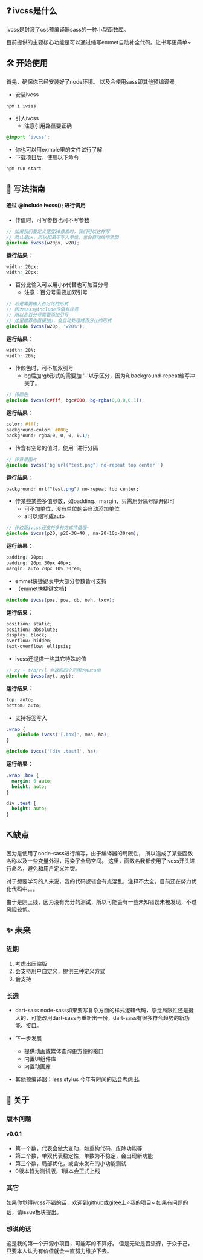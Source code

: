 ## ❓ ivcss是什么
ivcss是封装了css预编译器sass的一种小型函数库。

目前提供的主要核心功能是可以通过缩写emmet自动补全代码。让书写更简单~

## 🛠 开始使用
首先，确保你已经安装好了node环境。
以及会使用sass即其他预编译器。

- 安装ivcss

```shell
npm i ivsss
```

- 引入ivcss
	- 注意引用路径要正确

```scss
@import 'ivcss';
```

- 你也可以用exmple里的文件试行了解
- 下载项目后，使用以下命令

```scss
npm run start
```


## 🎨 写法指南
#### 通过 @include ivcss(); 进行调用
- 传值时，可写参数也可不写参数

```scss
// 如果我们要定义宽度20像素时，我们可以这样写
// 默认是px，所以如果不写入单位，也会自动给你添加
@include ivcss(w20px, w20);
```

**运行结果：** 

```css
width: 20px;
width: 20px;
```

- 百分比输入可以用小p代替也可加百分号
	- 注意：百分号需要加双引号

```scss	
// 若是需要输入百分比的形式
// 因为sass@include传值有规范
// 所以含百分号需要添加引号
// 这里推荐你直接加p，会自动处理成百分比的形式
@include ivcss(w20p, 'w20%');	
```

**运行结果：** 

```css
width: 20%;
width: 20%;
```


- 传颜色时，可不加双引号
	- bg后加rgb形式的需要加 '-'以示区分，因为和background-repeat缩写冲突了。

```scss
// 传颜色
@include ivcss(c#fff, bgc#000, bg-rgba(0,0,0,0.1));
```

**运行结果：**  	
	
```css
color: #fff;
background-color: #000;
background: rgba(0, 0, 0, 0.1);
```

- 传含有空号的值时，使用``进行分隔

```scss	
// 传背景图片
@include ivcss('bg`url("test.png") no-repeat top center`')
```

**运行结果：**  	
	
```css
background: url("test.png") no-repeat top center;
```

- 传某些某些多值参数，如padding、margin，只需用分隔号隔开即可
	- 可不加单位，没有单位的会自动添加单位
	- a可以缩写成auto

```scss
// 传边距ivcss还支持多种方式传值哦~
@include ivcss(p20, p20-30-40 , ma-20-10p-30rem);
```

**运行结果：**

```css
padding: 20px;
padding: 20px 30px 40px;
margin: auto 20px 10% 30rem;
```

- emmet快捷键表中大部分参数皆可支持
 - 【[emmet快捷键文档](https://docs.emmet.io/cheat-sheet/)】

```scss
@include ivcss(pos, poa, db, ovh, txov);	
```

**运行结果：**

```css
position: static;
position: absolute;
display: block;
overflow: hidden;
text-overflow: ellipsis;
```

- ivcss还提供一些其它特殊的值

```scss
// xy + t/b/r/l 会返回四个范围的auto值
@include ivcss(xyt, xyb);
```

**运行结果：**

```css
top: auto;
bottom: auto;
```

- 支持标签写入

```scss
.wrap {
	@include ivcss('[.box]', m0a, ha);
}

@include ivcss('[div .test]', ha);
```
 
 **运行结果：**

```css
.wrap .box {
  margin: 0 auto;
  height: auto;
}

div .test {
  height: auto;
}

```

## ⛏缺点
因为是使用了node-sass进行编写，由于编译器的局限性，
所以造成了某些函数名称以及一些变量外泄，污染了全局空间。
这里，函数名我都使用了ivcss开头进行命名，避免和用户定义冲突。

对于想要学习的人来说，我的代码逻辑会有点混乱，注释不太全，目前还在努力优化代码中。。。

由于是刚上线，因为没有充分的测试，所以可能会有一些未知错误未被发现，不过风险较低。

## ✨ 未来
### 近期
1. 考虑出压缩版
2. 会支持用户自定义，提供三种定义方式
3. 会支持

### 长远
- dart-sass
node-sass如果要写复杂方面的样式逻辑代码，感觉局限性还是挺大的，可能改用dart-sass再重新出一份，dart-sass有很多符合趋势的新功能、接口。

- 下一步发展
	- 提供动画或媒体查询更方便的接口
	- 内置UI组件库
	- 内置动画库

- 其他预编译器：less stylus
今年有时间的话会考虑出。

## 💬 关于
### 版本问题
#### v0.0.1
- 第一个数，代表会做大变动，如重构代码、废除功能等
- 第二个数，单双代表稳定性，单数为不稳定，会出现新功能
- 第三个数，局部优化，或含未发布的小功能测试
- 0版本皆为测试版，1版本会正式上线

### 其它
如果你觉得ivcss不错的话，欢迎到github或gitee上⭐我的项目~
如果有问题的话，请issue板块提出。

### 想说的话
这是我的第一个开源小项目，可能写的不算好。
但是无论是否流行，于众于己，只要本人认为有价值就会一直努力维护下去。


